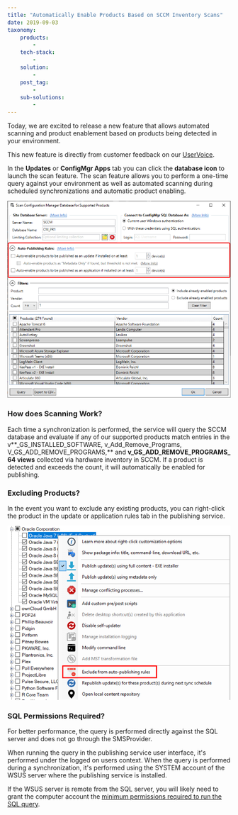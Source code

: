 ```yaml
---
title: "Automatically Enable Products Based on SCCM Inventory Scans"
date: 2019-09-03
taxonomy:
    products:
        - 
    tech-stack:
        - 
    solution:
        - 
    post_tag:
        - 
    sub-solutions:
        - 
---
```


Today, we are excited to release a new feature that allows automated scanning and product enablement based on products being detected in your environment.

This new feature is directly from customer feedback on our [UserVoice](https://ideas.patchmypc.com/ideas/PATCHMYPC-I-20).

In the **Updates** or **ConfigMgr Apps** tab you can click the **database icon** to launch the scan feature. The scan feature allows you to perform a one-time query against your environment as well as automated scanning during scheduled synchronizations and automatic product enabling.

![](/_images/ConfigMgrDBScan_AutoPublish.png)

### How does Scanning Work?

Each time a synchronization is performed, the service will query the SCCM database and evaluate if any of our supported products match entries in the v**\_GS\_INSTALLED\_SOFTWARE, v\_Add\_Remove\_Programs, V\_GS\_ADD\_REMOVE\_PROGRAMS,** and **v\_GS\_ADD\_REMOVE\_PROGRAMS\_64 views** collected via hardware inventory in SCCM. If a product is detected and exceeds the count, it will automatically be enabled for publishing.

### Excluding Products?

In the event you want to exclude any existing products, you can right-click the product in the update or application rules tab in the publishing service.

![](/_images/scanwizrd3.png)

### SQL Permissions Required?

For better performance, the query is performed directly against the SQL server and does not go through the SMSProvider.

When running the query in the publishing service user interface, it's performed under the logged on users context. When the query is performed during a synchronization, it's performed using the SYSTEM account of the WSUS server where the publishing service is installed.

If the WSUS server is remote from the SQL server, you will likely need to grant the computer account the [minimum permissions required to run the SQL query](/minimum-permissions-required-for-patch-my-pc-to-scan-the-sccm-database-for-managed-applications).